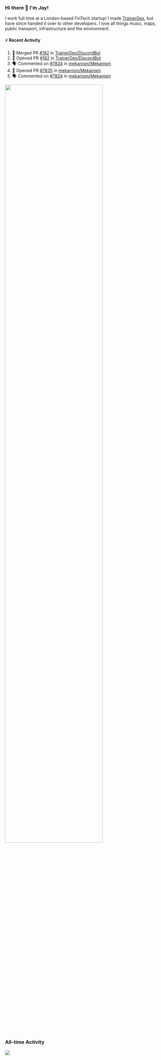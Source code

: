 ### Hi there 👋 I'm Jay!
I work full time at a London-based FinTech startup! I made [TrainerDex](https://www.github.com/TrainerDex), but have since handed it over to other developers. I love all things music, maps, public transport, infrastructure and the environment.

#### :zap: Recent Activity
<!--START_SECTION:activity-->
1. 🎉 Merged PR [#182](https://github.com/TrainerDex/DiscordBot/pull/182) in [TrainerDex/DiscordBot](https://github.com/TrainerDex/DiscordBot)
2. 💪 Opened PR [#182](https://github.com/TrainerDex/DiscordBot/pull/182) in [TrainerDex/DiscordBot](https://github.com/TrainerDex/DiscordBot)
3. 🗣 Commented on [#7824](https://github.com/mekanism/Mekanism/pull/7824#issuecomment-1644797857) in [mekanism/Mekanism](https://github.com/mekanism/Mekanism)
4. 💪 Opened PR [#7825](https://github.com/mekanism/Mekanism/pull/7825) in [mekanism/Mekanism](https://github.com/mekanism/Mekanism)
5. 🗣 Commented on [#7824](https://github.com/mekanism/Mekanism/pull/7824#issuecomment-1644512792) in [mekanism/Mekanism](https://github.com/mekanism/Mekanism)
<!--END_SECTION:activity-->

[<img src="https://wakatime.com/share/@TurnrDev/4142a9ac-7325-4d2f-a2bb-ec199b5c798c.svg" width="80%" />](https://wakatime.com/@TurnrDev)  


### All-time Activity
[<img src="https://github-readme-stats.vercel.app/api/wakatime?username=TurnrDev&layout=compact" />](https://wakatime.com/@TurnrDev)
